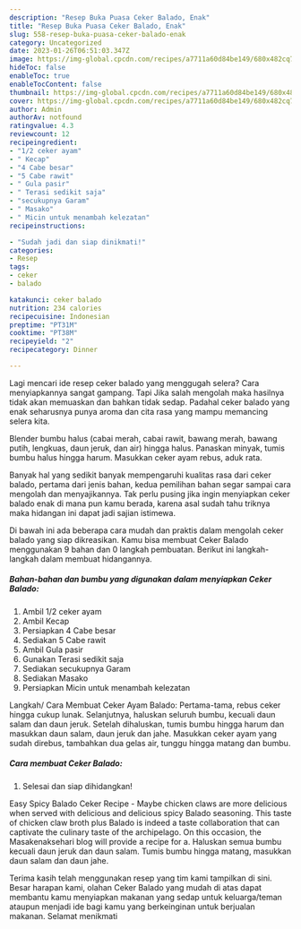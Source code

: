 ```yaml
---
description: "Resep Buka Puasa Ceker Balado, Enak"
title: "Resep Buka Puasa Ceker Balado, Enak"
slug: 558-resep-buka-puasa-ceker-balado-enak
category: Uncategorized
date: 2023-01-26T06:51:03.347Z
image: https://img-global.cpcdn.com/recipes/a7711a60d84be149/680x482cq70/ceker-balado-foto-resep-utama.jpg
hideToc: false
enableToc: true
enableTocContent: false
thumbnail: https://img-global.cpcdn.com/recipes/a7711a60d84be149/680x482cq70/ceker-balado-foto-resep-utama.jpg
cover: https://img-global.cpcdn.com/recipes/a7711a60d84be149/680x482cq70/ceker-balado-foto-resep-utama.jpg
author: Admin
authorAv: notfound
ratingvalue: 4.3
reviewcount: 12
recipeingredient:
- "1/2 ceker ayam"
- " Kecap"
- "4 Cabe besar"
- "5 Cabe rawit"
- " Gula pasir"
- " Terasi sedikit saja"
- "secukupnya Garam"
- " Masako"
- " Micin untuk menambah kelezatan"
recipeinstructions:

- "Sudah jadi dan siap dinikmati!"
categories:
- Resep
tags:
- ceker
- balado

katakunci: ceker balado 
nutrition: 234 calories
recipecuisine: Indonesian
preptime: "PT31M"
cooktime: "PT38M"
recipeyield: "2"
recipecategory: Dinner

---
```



Lagi mencari ide resep ceker balado yang menggugah selera? Cara menyiapkannya sangat gampang. Tapi Jika salah mengolah maka hasilnya tidak akan memuaskan dan bahkan tidak sedap. Padahal ceker balado yang enak seharusnya punya aroma dan cita rasa yang mampu memancing selera kita.


Blender bumbu halus (cabai merah, cabai rawit, bawang merah, bawang putih, lengkuas, daun jeruk, dan air) hingga halus. Panaskan minyak, tumis bumbu halus hingga harum. Masukkan ceker ayam rebus, aduk rata.

Banyak hal yang sedikit banyak mempengaruhi kualitas rasa dari ceker balado, pertama dari jenis bahan, kedua pemilihan bahan segar sampai cara mengolah dan menyajikannya. Tak perlu pusing jika ingin menyiapkan ceker balado enak di mana pun kamu berada, karena asal sudah tahu triknya maka hidangan ini dapat jadi sajian istimewa.


Di bawah ini ada beberapa cara mudah dan praktis dalam mengolah ceker balado yang siap dikreasikan. Kamu bisa membuat Ceker Balado menggunakan 9 bahan dan 0 langkah pembuatan. Berikut ini langkah-langkah dalam membuat hidangannya.

<!--inarticleads1-->

##### Bahan-bahan dan bumbu yang digunakan dalam menyiapkan Ceker Balado:

1. Ambil 1/2 ceker ayam
1. Ambil  Kecap
1. Persiapkan 4 Cabe besar
1. Sediakan 5 Cabe rawit
1. Ambil  Gula pasir
1. Gunakan  Terasi sedikit saja
1. Sediakan secukupnya Garam
1. Sediakan  Masako
1. Persiapkan  Micin untuk menambah kelezatan


Langkah/ Cara Membuat Ceker Ayam Balado: Pertama-tama, rebus ceker hingga cukup lunak. Selanjutnya, haluskan seluruh bumbu, kecuali daun salam dan daun jeruk. Setelah dihaluskan, tumis bumbu hingga harum dan masukkan daun salam, daun jeruk dan jahe. Masukkan ceker ayam yang sudah direbus, tambahkan dua gelas air, tunggu hingga matang dan bumbu. 

<!--inarticleads2-->

##### Cara membuat Ceker Balado:


1. Selesai dan siap dihidangkan!

Easy Spicy Balado Ceker Recipe - Maybe chicken claws are more delicious when served with delicious and delicious spicy Balado seasoning. This taste of chicken claw broth plus Balado is indeed a taste collaboration that can captivate the culinary taste of the archipelago. On this occasion, the Masakenaksehari blog will provide a recipe for a. Haluskan semua bumbu kecuali daun jeruk dan daun salam. Tumis bumbu hingga matang, masukkan daun salam dan daun jahe. 

Terima kasih telah menggunakan resep yang tim kami tampilkan di sini. Besar harapan kami, olahan Ceker Balado yang mudah di atas dapat membantu kamu menyiapkan makanan yang sedap untuk keluarga/teman ataupun menjadi ide bagi kamu yang berkeinginan untuk berjualan makanan. Selamat menikmati
